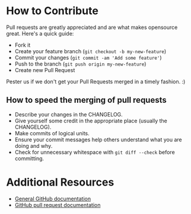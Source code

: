 # How to Contribute

Pull requests are greatly appreciated and are what makes opensource great. Here's a quick guide:

* Fork it
* Create your feature branch (`git checkout -b my-new-feature`)
* Commit your changes (`git commit -am 'Add some feature'`)
* Push to the branch (`git push origin my-new-feature`)
* Create new Pull Request

Pester us if we don't get your Pull Requests merged in a timely fashion. :)

## How to speed the merging of pull requests

* Describe your changes in the CHANGELOG. 
* Give yourself some credit in the appropriate place (usually the CHANGELOG).
* Make commits of logical units.
* Ensure your commit messages help others understand what you are doing and why.
* Check for unnecessary whitespace with `git diff --check` before committing.

# Additional Resources

* [General GitHub documentation](http://help.github.com/)
* [GitHub pull request documentation](http://help.github.com/send-pull-requests/)
